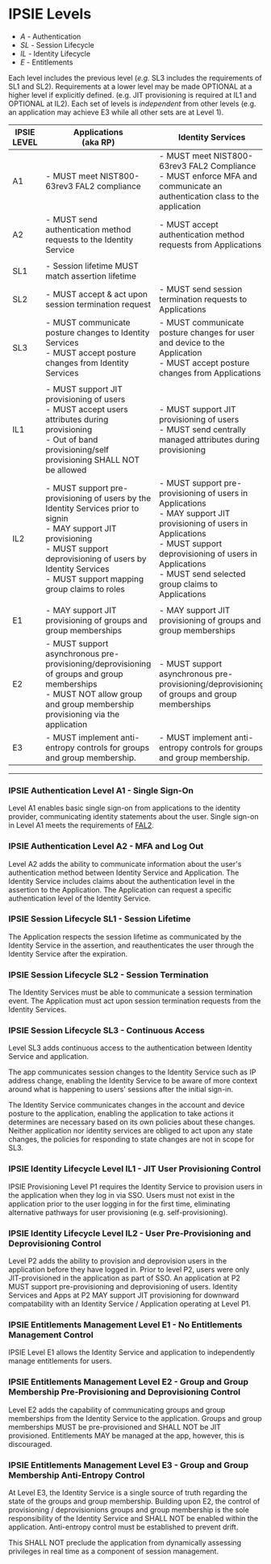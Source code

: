 # IPSIE Levels

- *A* - Authentication
- *SL* - Session Lifecycle
- *IL* - Identity Lifecycle
- *E* - Entitlements

Each level includes the previous level (_e.g._ SL3 includes the requirements of SL1 and SL2). Requirements at a lower level may be made OPTIONAL at a higher level if explicitly defined. (e.g. JIT provisioning is required at IL1 and OPTIONAL at IL2). Each set of levels is _independent_ from other levels (e.g. an application may achieve E3 while all other sets are at Level 1).

| IPSIE<br>LEVEL|   Applications<br>(aka RP)                                                 |  Identity Services                                                                                             |
|---------------|----------------------------------------------------------------------------|----------------------------------------------------------------------------------------------------------------|
| A1            | - MUST meet NIST800-63rev3 FAL2 compliance                                 | - MUST meet NIST800-63rev3 FAL2 Compliance <br> - MUST enforce MFA and communicate an authentication class to the application          |
| A2            | - MUST send authentication method requests to the Identity Service         | - MUST accept authentication method requests from Applications                                            |
||||
| SL1           |  - Session lifetime MUST match assertion lifetime                          |                                                                                                                |
| SL2           |  - MUST accept & act upon session termination request                      | - MUST send session termination requests to Applications                                                       |
| SL3           |  - MUST communicate posture changes to Identity Services<br> - MUST accept posture changes from Identity Services | - MUST communicate posture changes for user and device to the Application <br> - MUST accept posture changes from Applications |
||||
| IL1           |  - MUST support JIT provisioning of users <br> - MUST accept users attributes during provisioning <br> - Out of band provisioning/self provisioning SHALL NOT be allowed | - MUST support JIT provisioning of users <br> - MUST send centrally managed attributes during provisioning |
| IL2           |  - MUST support pre-provisioning of users by the Identity Services prior to signin <br> - MAY support JIT  provisioning <br> - MUST support deprovisioning of users by Identity Services <br> - MUST support mapping group claims to roles | - MUST support pre-provisioning of users in Applications <br> - MAY support JIT provisioning of users in Applications <br> - MUST support deprovisioning of users in Applications <br> - MUST send selected group claims to Applications |
||||
| E1            | - MAY support JIT provisioning of groups and group memberships             | - MAY support JIT provisioning of groups and group memberships  |
| E2            | - MUST support asynchronous pre-provisioning/deprovisioning of groups and group memberships <br> - MUST NOT allow group and group membership provisioning via the application |  - MUST support asynchronous pre-provisioning/deprovisioning of groups and group memberships  |
| E3            | - MUST implement anti-entropy controls for groups and group membership.    | - MUST implement anti-entropy controls for groups and group membership.          |

-----

### IPSIE Authentication Level A1 - Single Sign-On

Level A1 enables basic single sign-on from applications to the identity provider, communicating identity statements about the user. Single sign-on in Level A1 meets the requirements of [FAL2](https://pages.nist.gov/800-63-4/sp800-63c/fal/).

### IPSIE Authentication Level A2 - MFA and Log Out

Level A2 adds the ability to communicate information about the user's authentication method between Identity Service and Application. The Identity Service includes claims about the authentication level in the assertion to the Application. The Application can request a specific authentication level of the Identity Service.

### IPSIE Session Lifecycle SL1 - Session Lifetime
The Application respects the session lifetime as communicated by the Identity Service in the assertion, and reauthenticates the user through the Identity Service after the expiration.

### IPSIE Session Lifecycle SL2 - Session Termination
The Identity Services must be able to communicate a session termination event.  The Application must act upon session termination requests from the Identity Services.

### IPSIE Session Lifecycle SL3 - Continuous Access

Level SL3 adds continuous access to the authentication between Identity Service and application.

The app communicates session changes to the Identity Service such as IP address change, enabling the Identity Service to be aware of more context around what is happening to users' sessions after the initial sign-in.

The Identity Service communicates changes in the account and device posture to the application, enabling the application to take actions it determines are necessary based on its own policies about these changes.  Neither application nor identity services are obliged to act upon any state changes, the policies for responding to state changes are not in scope for SL3.

### IPSIE Identity Lifecycle Level IL1 - JIT User Provisioning Control

IPSIE Provisioning Level P1 requires the Identity Service to provision users in the application when they log in via SSO. Users must not exist in the application prior to the user logging in for the first time, eliminating alternative pathways for user provisioning (e.g. self-provisioning).

### IPSIE Identity Lifecycle Level IL2 - User Pre-Provisioning and Deprovisioning Control 

Level P2 adds the ability to provision and deprovision users in the application before they have logged in. Prior to level P2, users were only JIT-provisioned in the application as part of SSO. An application at P2 MUST support pre-provisioning and deprovisioning of users.  Identity Services and Apps at P2 MAY support JIT provisioning for downward compatability with an Identity Service / Application operating at Level P1.

### IPSIE Entitlements Management Level E1 - No Entitlements Management Control

IPSIE Level E1 allows the Identity Service and application to independently manage entitlements for users.

### IPSIE Entitlements Management Level E2 - Group and Group Membership Pre-Provisioning and Deprovisioning Control

Level E2 adds the capability of communicating groups and group memberships from the Identity Service to the application.  Groups and group memberships MUST be pre-provisioned and SHALL NOT be JIT provisioned.  Entitlements MAY be managed at the app, however, this is discouraged.  

### IPSIE Entitlements Management Level E3 - Group and Group Membership Anti-Entropy Control 

At Level E3, the Identity Service is a single source of truth regarding the state of the groups and group membership.  Building upon E2, the control of provisioning / deprovisionions groups and group membership is the sole responsibility of the Identity Service and SHALL NOT be enabled within the application. Anti-entropy control must be established to prevent drift. 

This SHALL NOT preclude the application from dynamically assessing privileges in real time as a component of session management.




